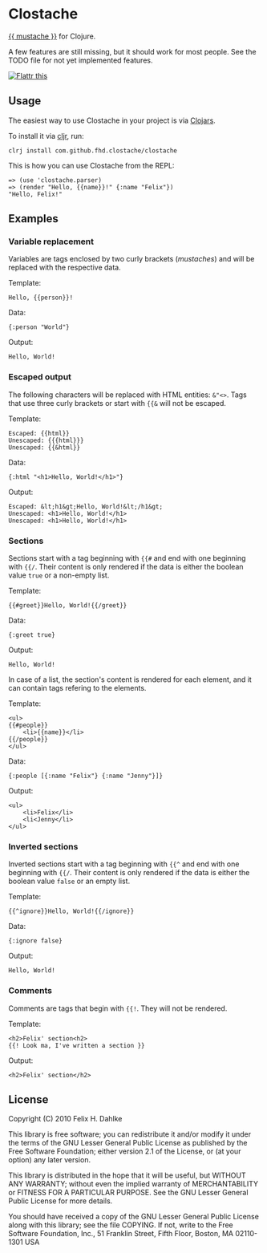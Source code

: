 Clostache
=========

[{{ mustache }}](http://mustache.github.com) for Clojure.

A few features are still missing, but it should work for most
people. See the TODO file for not yet implemented features.

[![Flattr this](http://api.flattr.com/button/button-compact-static-100x17.png "Flattr this")](http://flattr.com/thing/73492/Clostache)

Usage
-----

The easiest way to use Clostache in your project is via
[Clojars](http://clojars.org/com.github.fhd.clostache/clostache).

To install it via [cljr](https://github.com/liebke/cljr), run:

	clrj install com.github.fhd.clostache/clostache

This is how you can use Clostache from the REPL:

	=> (use 'clostache.parser)
	=> (render "Hello, {{name}}!" {:name "Felix"})
	"Hello, Felix!"

Examples
--------

### Variable replacement ###

Variables are tags enclosed by two curly brackets (*mustaches*) and
will be replaced with the respective data.

Template:

	Hello, {{person}}!
	
Data:

	{:person "World"}

Output:

	Hello, World!

### Escaped output ###

The following characters will be replaced with HTML entities:
`&"<>`. Tags that use three curly brackets or start with `{{&` will
not be escaped.

Template:

	Escaped: {{html}}
	Unescaped: {{{html}}}
	Unescaped: {{&html}}
	
Data:

	{:html "<h1>Hello, World!</h1>"}
	
Output:

	Escaped: &lt;h1&gt;Hello, World!&lt;/h1&gt;
	Unescaped: <h1>Hello, World!</h1>
	Unescaped: <h1>Hello, World!</h1>

### Sections ###

Sections start with a tag beginning with `{{#` and end with one
beginning with `{{/`. Their content is only rendered if the data is
either the boolean value `true` or a non-empty list.

Template:

	{{#greet}}Hello, World!{{/greet}}
	
Data:

	{:greet true}
	
Output:

	Hello, World!

In case of a list, the section's content is rendered for each element,
and it can contain tags refering to the elements.

Template:

	<ul>
	{{#people}}
	    <li>{{name}}</li>
	{{/people}}
	</ul>
	
Data:

	{:people [{:name "Felix"} {:name "Jenny"}]}
	
Output:

	<ul>
	    <li>Felix</li>
	    <li<Jenny</li>
	</ul>

### Inverted sections ###

Inverted sections start with a tag beginning with `{{^` and end with one
beginning with `{{/`. Their content is only rendered if the data is
either the boolean value `false` or an empty list.

Template:

	{{^ignore}}Hello, World!{{/ignore}}
	
Data:

	{:ignore false}
	
Output:

	Hello, World!

### Comments ###

Comments are tags that begin with `{{!`. They will not be rendered.

Template:

	<h2>Felix' section<h2>
	{{! Look ma, I've written a section }}
	
Output:

	<h2>Felix' section</h2>

License
-------

Copyright (C) 2010 Felix H. Dahlke

This library is free software; you can redistribute it and/or modify
it under the terms of the GNU Lesser General Public License as
published by the Free Software Foundation; either version 2.1 of the
License, or (at your option) any later version.

This library is distributed in the hope that it will be useful, but
WITHOUT ANY WARRANTY; without even the implied warranty of
MERCHANTABILITY or FITNESS FOR A PARTICULAR PURPOSE.  See the GNU
Lesser General Public License for more details.

You should have received a copy of the GNU Lesser General Public
License along with this library; see the file COPYING. If not, write
to the Free Software Foundation, Inc., 51 Franklin Street, Fifth
Floor, Boston, MA 02110-1301 USA
